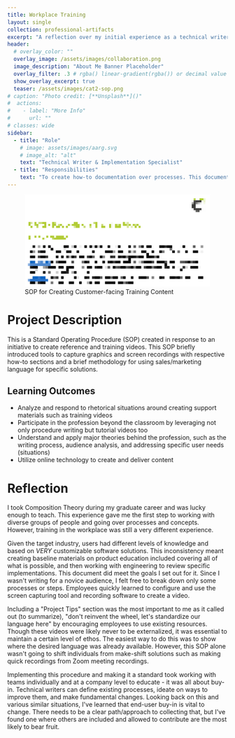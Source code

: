 ```yaml
---
title: Workplace Training
layout: single
collection: professional-artifacts
excerpt: "A reflection over my initial experience as a technical writer training adult learners on software soltuions in the Food Manufacturing industry."
header:
  # overlay_color: ""
  overlay_image: /assets/images/collaboration.png
  image_description: "About Me Banner Placeholder"
  overlay_filter: .3 # rgba() linear-gradient(rgba()) or decimal value for black
  show_overlay_excerpt: true
  teaser: /assets/images/cat2-sop.png
# caption: "Photo credit: [**Unsplash**]()"
#  actions:
#    - label: "More Info"
#      url: ""
# classes: wide
sidebar:
  - title: "Role"
    # image: assets/images/aarg.svg
    # image_alt: "alt"
    text: "Technical Writer & Implementation Specialist"
  - title: "Responsibilities"
    text: "To create how-to documentation over processes. This documentation was used along with other materials to train users on a process."
---
```


<figure>
  <img src="/assets/images/cat2-sop.png">
  <figcaption>SOP for Creating Customer-facing Training Content</figcaption>
</figure>

# Project Description

This is a Standard Operating Procedure (SOP) created in response to an initiative to create reference and training videos. This SOP briefly introduced tools to capture graphics and screen recordings with respective how-to sections and a brief methodology for using sales/marketing language for specific solutions.

## Learning Outcomes

- Analyze and respond to rhetorical situations around creating support materials such as training videos
- Participate in the profession beyond the classroom by leveraging not only procedure writing but tutorial videos too
- Understand and apply major theories behind the profession, such as the writing process, audience analysis, and addressing specific user needs (situations)
- Utilize online technology to create and deliver content


# Reflection

I took Composition Theory during my graduate career and was lucky enough to teach. This experience gave me the first step to working with diverse groups of people and going over processes and concepts. However, training in the workplace was still a very different experience. 

Given the target industry, users had different levels of knowledge and based on *VERY* customizable software solutions. This inconsistency meant creating baseline materials on product education included covering all of what is possible, and then working with engineering to review specific implementations. This document did meet the goals I set out for it. Since I wasn't writing for a novice audience, I felt free to break down only some processes or steps. Employees quickly learned to configure and use the screen capturing tool and recording software to create a video. 

Including a "Project Tips" section was the most important to me as it called out (to summarize), "don't reinvent the wheel, let's standardize our language here" by encouraging employees to use existing resources. Though these videos were likely never to be externalized, it was essential to maintain a certain level of ethos. The easiest way to do this was to show where the desired language was already available. However, this SOP alone wasn't going to shift individuals from make-shift solutions such as making quick recordings from Zoom meeting recordings.

Implementing this procedure and making it a standard took working with teams individually and at a company level to educate - it was all about buy-in. Technical writers can define existing processes, ideate on ways to improve them, and make fundamental changes. Looking back on this and various similar situations, I've learned that end-user buy-in is vital to change. There needs to be a clear path/approach to collecting that, but I've found one where others are included and allowed to contribute are the most likely to bear fruit. 